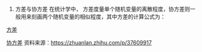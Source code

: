 1. 方差与协方差
在统计学中， 方差度量单个随机变量的离散程度，协方差则一般用来刻画两个随机变量的相似程度，其中方差的计算公式为：

[方差](https://www.zhihu.com/equation?tex%3D%5Csigma_x%5E2%3D%5Cfrac%7B1%7D%7Bn-1%7D%5Csum_%7Bi%3D1%7D%5En%5Cleft%28x_i-%5Cbar%7Bx%7D%5Cright%29%5E2)

[协方差](https://www.zhihu.com/equation?tex%3D%5Csigma%5Cleft%28x%2Cy%5Cright%29%3D%5Cfrac%7B1%7D%7Bn-1%7D%5Csum_%7Bi%3D1%7D%5E%7Bn%7D%5Cleft%28x_i-%5Cbar%7Bx%7D%5Cright%29%5Cleft%28y_i-%5Cbar%7By%7D%5Cright%29)
资料来源：https://zhuanlan.zhihu.com/p/37609917